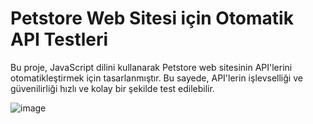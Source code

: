 

# Petstore Web Sitesi için Otomatik API Testleri

Bu proje, JavaScript dilini kullanarak Petstore web sitesinin API'lerini otomatikleştirmek için tasarlanmıştır. Bu sayede, API'lerin işlevselliği ve güvenilirliği hızlı ve kolay bir şekilde test edilebilir.

![image](https://github.com/mehtaptunc/Api-Automation/assets/134071818/b8a33e20-387e-4ae1-b282-91e026b61b2e)
